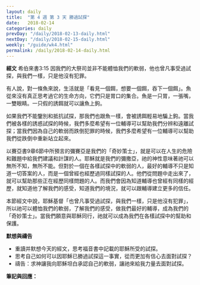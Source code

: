 ```yaml
---
layout: daily
title:  "第 4 週 第 3 天 勝過試探"
date:   2018-02-14
categories: daily
prevDay: "/daily/2018-02-13-daily.html"
nextDay: "/daily/2018-02-15-daily.html"
weekly: "/guide/wk4.html"
permalink: /daily/2018-02-14-daily.html
---
```


**經文** 希伯來書3:15 因我們的大祭司並非不能體恤我們的軟弱，他也曾凡事受過試探，與我們一樣，只是他沒有犯罪。

有人說，對一條魚來說，生活就是「看見一個餌，想要一個餌，吞下一個餌」。魚從來沒有真正思考過它的生命方向，它們只是胃口的集合。魚是一只胃，一張嘴，一雙眼睛。一只假的誘餌就可以讓魚上鉤。

如果我們不能鑒別和抵抗試探，那我們也跟魚一樣，會被誘餌輕易地騙上鉤。當我們被各樣的誘惑試探的時候，我們多麼希望有一位輔導可以幫助我們分辨和遠離試探；當我們因為自己的軟弱而跌倒犯罪的時候，我們多麼希望有一位輔導可以幫助我們從跌倒中重新站立起來。

以賽亞書9章6節中所預言的彌賽亞是我們的「奇妙策士」，就是可以在人生的危險和難題中給我們建議和計謀的人。耶穌就是我們的彌撒亞，祂的神性意味著祂可以無所不知，無所不能。但對於一個在各樣試探中的軟弱的人，最好的輔導不只是知道一切答案的人，而是一個曾經也經歷過同樣試探的人。他們從問題中走出來了，就可以幫助那些正在經歷同樣問題的人。而我們會因為知道輔導也曾經有同樣的經歷，就知道他了解我們的感受，知道我們的境況，就可以跟輔導建立更多的信任。

本節經文中說，耶穌基督「也曾凡事受過試探，與我們一樣，只是他沒有犯罪」，所以祂可以體恤我們的軟弱，了解我們的感受，做我們最好的輔導，成為我們的「奇妙策士」。當我們願意與耶穌同行，祂就可以成為我們在各樣試探中的幫助和保護。

**默想與禱告**
+ 重讀并默想今天的經文，思考福音書中記載的耶穌所受的試探。
+ 思考自己如何可以因耶穌已勝過試探這一事實，從而更加有信心去面對試探？
+ 禱告：求神讓我向耶穌坦白承認自己的軟弱，讓祂來給我力量去面對試探。

**筆記與回應：**

